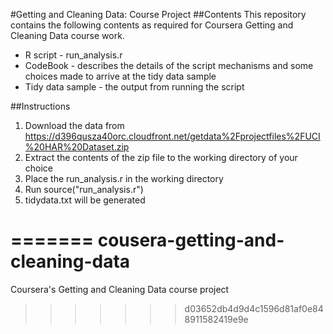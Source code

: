#Getting and Cleaning Data: Course Project
##Contents
This repository contains the following contents as required for Coursera Getting and Cleaning Data course work.
* R script - run_analysis.r
* CodeBook - describes the details of the script mechanisms and some choices made to arrive at the tidy data sample
* Tidy data sample - the output from running the script

##Instructions
1. Download the data from https://d396qusza40orc.cloudfront.net/getdata%2Fprojectfiles%2FUCI%20HAR%20Dataset.zip
2. Extract the contents of the zip file to the working directory of your choice
3. Place the run_analysis.r in the working directory
4. Run source("run_analysis.r")
5. tidydata.txt will be generated

=======
cousera-getting-and-cleaning-data
=================================

Coursera's Getting and Cleaning Data course project
>>>>>>> d03652db4d9d4c1596d81af0e848911582419e9e
